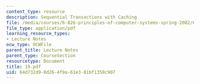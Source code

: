 ```yaml
---
content_type: resource
description: Sequential Transactions with Caching
file: /media/courses/6-826-principles-of-computer-systems-spring-2002/64d732d98d264f9a61e381bf1358c907_19.pdf
file_type: application/pdf
learning_resource_types:
- Lecture Notes
ocw_type: OCWFile
parent_title: Lecture Notes
parent_type: CourseSection
resourcetype: Document
title: 19.pdf
uid: 64d732d9-8d26-4f9a-61e3-81bf1358c907
---
```

